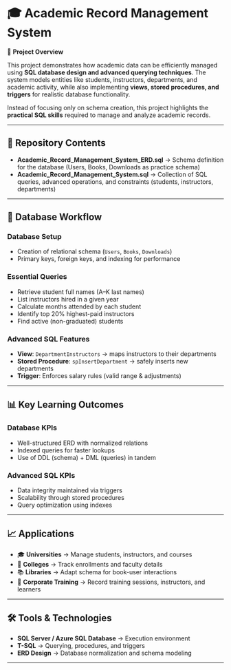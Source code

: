 # 🎓 Academic Record Management System

📌 **Project Overview**

This project demonstrates how academic data can be efficiently managed using **SQL database design and advanced querying techniques**. The system models entities like students, instructors, departments, and academic activity, while also implementing **views, stored procedures, and triggers** for realistic database functionality.

Instead of focusing only on schema creation, this project highlights the **practical SQL skills** required to manage and analyze academic records.

---

## 📂 Repository Contents

* **Academic_Record_Management_System_ERD.sql** → Schema definition for the database (Users, Books, Downloads as practice schema)
* **Academic_Record_Management_System.sql** → Collection of SQL queries, advanced operations, and constraints (students, instructors, departments)

---

## 🔄 Database Workflow

### **Database Setup**

* Creation of relational schema (`Users`, `Books`, `Downloads`)
* Primary keys, foreign keys, and indexing for performance

### **Essential Queries**

* Retrieve student full names (A–K last names)
* List instructors hired in a given year
* Calculate months attended by each student
* Identify top 20% highest-paid instructors
* Find active (non-graduated) students

### **Advanced SQL Features**

* **View**: `DepartmentInstructors` → maps instructors to their departments
* **Stored Procedure**: `spInsertDepartment` → safely inserts new departments
* **Trigger**: Enforces salary rules (valid range & adjustments)

---

## 📊 Key Learning Outcomes

### **Database KPIs**

* Well-structured ERD with normalized relations
* Indexed queries for faster lookups
* Use of DDL (schema) + DML (queries) in tandem

### **Advanced SQL KPIs**

* Data integrity maintained via triggers
* Scalability through stored procedures
* Query optimization using indexes

---

## 📈 Applications

* 🎓 **Universities** → Manage students, instructors, and courses
* 🏫 **Colleges** → Track enrollments and faculty details
* 📚 **Libraries** → Adapt schema for book-user interactions
* 🏢 **Corporate Training** → Record training sessions, instructors, and learners

---

## 🛠️ Tools & Technologies

* **SQL Server / Azure SQL Database** → Execution environment
* **T-SQL** → Querying, procedures, and triggers
* **ERD Design** → Database normalization and schema modeling

---
